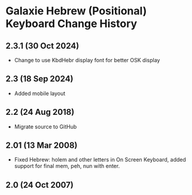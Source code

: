 # Galaxie Hebrew (Positional) Keyboard Change History

## 2.3.1 (30 Oct 2024)
* Change to use KbdHebr display font for better OSK display

## 2.3 (18 Sep 2024)
* Added mobile layout

## 2.2 (24 Aug 2018)

* Migrate source to GitHub

## 2.01 (13 Mar 2008)

* Fixed Hebrew: holem and other letters in On Screen Keyboard, added support for final mem, peh, nun with enter.

## 2.0 (24 Oct 2007)
